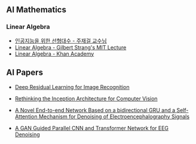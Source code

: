## AI Mathematics

### Linear Algebra

- [인공지능을 위한 선형대수 - 주재걸 교수님](https://www.edwith.org/ai251/joinLectures/195088) <br>
- [Linear Algebra - Gilbert Strang's MIT Lecture](https://ocw.mit.edu/courses/18-06-linear-algebra-spring-2010/) <br>
- [Linear Algebra - Khan Academy](https://ko.khanacademy.org/math/linear-algebra) <br>

## AI Papers

- [Deep Residual Learning for Image Recognition](https://github.com/UGeunJi/AI_Papers-and-Mathematics/tree/main/Papers/Deep%20Residual%20Learning%20for%20Image%20Recognition)

- [Rethinking the Inception Architecture for Computer Vision](https://github.com/UGeunJi/AI_Papers-and-Mathematics/tree/main/Papers/Rethinking%20the%20Inception%20Architecture%20for%20Computer%20Vision)

- [A Novel End-to-end Network Based on a bidirectional GRU and a Self-Attention Mechanism for Denoising of Electroencephalography Signals](https://github.com/UGeunJi/AI_Papers-and-Mathematics/tree/main/Papers/A%20Novel%20End-to-end%20Network%20Based%20on%20a%20bidirectional%20GRU%20and%20a%20Self-Attention%20Mechanism%20for%20Denoising%20of%20Electroencephalography%20Signals)

- [A GAN Guided Parallel CNN and Transformer Network for EEG Denoising](https://github.com/UGeunJi/AI_Papers-and-Mathematics/tree/main/Papers/A%20GAN%20Guided%20Parallel%20CNN%20and%20Transformer%20Network%20for%20EEG%20Denoising)
